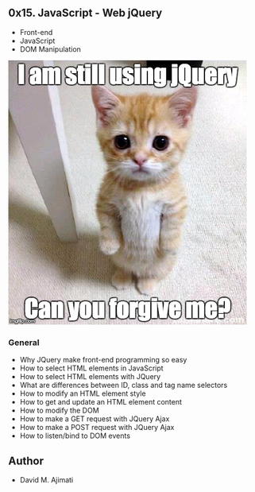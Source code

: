 ## 0x15. JavaScript - Web jQuery
- Front-end
- JavaScript
- DOM Manipulation

![Forgive me!](./1f1ihd.jpg)

### General
- Why JQuery make front-end programming so easy
- How to select HTML elements in JavaScript
- How to select HTML elements with JQuery
- What are differences between ID, class and tag name selectors
- How to modify an HTML element style
- How to get and update an HTML element content
- How to modify the DOM
- How to make a GET request with JQuery Ajax
- How to make a POST request with JQuery Ajax
- How to listen/bind to DOM events

## Author
- David M. Ajimati
